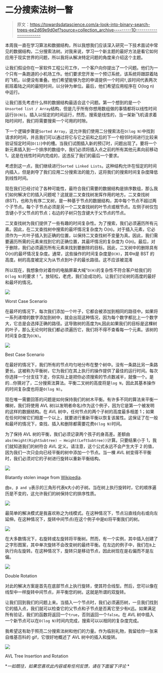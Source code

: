 # 二分搜索法树一瞥

> 原文：<https://towardsdatascience.com/a-look-into-binary-search-trees-ee2d69e9d0ef?source=collection_archive---------10----------------------->

本周我一直在学习算法和数据结构，所以我想我们应该深入研究一下技术面试中常见的数据结构，二分搜索法树。对我来说，学习一个新主题的最好方法是看它如何应用于现实世界的问题，所以我将从解决特定问题的角度来介绍这个主题。

让我们假设你在一家软件工程公司工作，一个客户向你提出了一个问题。他们为一个只有一条跑道的小机场工作。他们要求您开发一个预订系统，该系统将跟踪着陆的飞机，以便没有重叠。他们希望能够为您的申请提供一个时间`T`,该时间代表两次航班着陆之间的最短时间，以分钟为单位。最后，他们希望应用程序在 O(log n)中运行。

让我们首先考虑什么样的数据结构最适合这个问题。第一个想到的是一个`Unsorted list / Array`结构，但是几乎所有你想用数组做的事情都将以线性时间运行(`O(N)`)。插入以恒定的时间运行，然而，搜索是线性的，当一架新飞机请求着陆时间时，我们将需要搜索一个可用的时隙。

下一个逻辑步骤是`Sorted Array`，这允许我们使用二分搜索法在`O(log N)`中找到请求的时间，并且我们可以通过将它与它之前和之后的下一个相邻时间进行比较来验证恒定时间(`O(1)`)中的槽。当我们试图插入新的预订时，问题出现了。要将一个新元素插入到一个排序的数组中，我们必须将插入点之前的所有其他元素向前移动 1，这是在线性时间内完成的，这违反了我们的最后一个要求。

考虑到这一点，我们继续进行`Sorted Linked Lists`。这种结构允许在恒定的时间内插入，但是剥夺了我们应用二分搜索法的能力，这将我们的搜索时间复杂度降低到线性时间。

现在我们已经讨论了各种可能性，最符合我们需要的数据结构是排序数组，那么我们如何解决它的插入问题呢？这就是二叉查找树发挥作用的地方。二叉查找树(BST)，也称为有序二叉树，是一种基于节点的数据结构，其中每个节点不超过两个子节点。每个子节点必须是另一个二叉查找树的叶节点或根节点。左侧子树仅包含键小于父节点的节点；右边的子树只包含键大于父节点的节点。

二叉查找树为我们提供了一些有趣的时间复杂性。为了搜索，我们必须遍历所有元素。因此，在二叉查找树中搜索的最坏情况复杂度为 O(n)。对于插入元素，它必须作为一片叶子插入到正确的位置，以保持二叉查找树不变量为真。因此，我们需要遍历所需的元素来找到它的正确位置，其最坏情况的复杂度为 O(n)。最后，对于删除，我们必须遍历所有元素来找到要删除的目标。因此，二叉树中的删除具有 O(n)的最坏情况复杂度。通常，这些操作的时间复杂度是`O(H)`，其中`H`是 BST 的高度。树的高度被定义为从节点到叶子的最长路径。这不应该被混淆

所以现在，我想象你对着你的电脑屏幕大喊“`O(H)`的复杂性不符合客户给我们的`O(log N)`的要求！”。放轻松，老虎，我们会成功的。让我们讨论树的高度的最好和最坏的情况。

![](img/ae134abab541bf039b48693d26985d3b.png)

Worst Case Scenario

在最坏的情况下，每次我们添加一个叶子，它都会被添加到相同的路径中。如果将一系列递增的数字添加到树中，就会出现这种情况，因为每个数字都比上一个数字大，它总是会选择正确的路径。这导致树的高度为`N`,因此如果我们的目标是这棵树的叶子，那么无论何时我们都必须遍历它，我们将不得不查看每一个元素。该树的时间复杂度为`O(N)`。

![](img/2c029d43dbd9bd3583df77b54c6b59cb.png)

Best Case Scenario

在最好的情况下，我们所有的节点均匀地分布在整个树中。没有一条路比另一条路更长。这被称为平衡树，它为我们在其上执行的操作提供了最佳的运行时间。每次你选择一个分支往下走，你实际上是把你必须搜索的节点数减半，就像一个。是的…你猜对了，二分搜索法算法。平衡二叉树的高度将是`log N`，因此其基本操作的时间复杂度也将是`O(log N)`。

现在唯一需要回答的问题是如何保持我们的树木平衡。有许多不同的算法来平衡一棵树，我们将使用 AVL 树(以发明者命名)作为这个例子，因为它是第一个被发明的这样的数据结构。在 AVL 树中，任何节点的两个子树的高度最多相差 1；如果在任何时候它们相差一个以上，就要进行重新平衡以恢复该属性。这保证了在一般和最坏的情况下，查找、插入和删除都需要花费`O(log N)`时间。

为了保持 AVL 树的平衡，我们必须记录两个孩子的身高差。差额由`abs(Height(RightSubtree) — Height(LeftSubtree))`计算。只要结果小于 1，我们就知道我们的树符合 AVL 定义。请注意，这个公式永远不会产生大于 2 的值，因为我们一次只会向已经平衡的树中添加一个节点。当一棵 AVL 树变得不平衡时，我们必须对它的子树进行旋转以重新平衡结构。

![](img/eddcb3bb33e18a273b0f7f92e8d784d6.png)

Blatantly stolen image from [Wikipedia](https://en.wikipedia.org/wiki/Tree_rotation).

由`α, β and γ`表示的三角形代表`N`大小的子树。当在树上执行旋转时，它的顺序遍历是不变的，这允许我们的树保持它的排序性质。

![](img/07d92e9e4105c819d6aa09669ef83c4c.png)

最简单的解决模式是我喜欢称之为线模式。在这种情况下，节点沿直线向右或向左延伸。在这种情况下，旋转中间节点(在这个例子中是`B`)将平衡我们的树。

![](img/9cb4d6213bcd705fb82c38cf628493fb.png)

在大多数情况下，右旋转或左旋转将平衡树。然而，有一个实例，其中插入创建了之字形图案，其中单次旋转不会改变树的最终平衡。在左边的例子中，我们在`B`上执行向左旋转。在这种情况下，旋转只是移动节点，因此树现在是右偏而不是左偏。

![](img/bc2fd74a40e08f8b4d67d42b5c203618.png)

Double Rotation

对此的解决方案是首先在底部节点上执行旋转，使其符合线型。然后，您可以像在线型中一样旋转中间节点，并平衡您的树。这就是所谓的双旋转。

让我们回到我们的问题上来。当插入一个节点时，我们必须遍历树，一旦我们找到它的插入点，我们就可以检查它的父节点和子节点是否离它至少有`K`远。如果满足所有验证，我们的函数将返回一个`true`，否则返回一个`false`。在 AVL 树中插入一个新节点可以在`O(log N)`时间内完成，搜索可以以相同的复杂度完成。

我希望这有助于照亮二分搜索法树和他们的力量。作为临别礼物，我留给你一张来自维基百科的 gif，它很好地概述了 AVL 树中的插入和旋转。

![](img/da79d224eb8e0ecb656908d1ffb0f7a8.png)

AVL Tree Insertion and Rotation

**一如既往，如果您喜欢此内容或有任何反馈，请在下面留下评论* *
